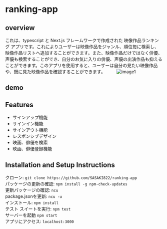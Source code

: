 # ranking-app
## overview
これは、typescript と Next.js フレームワークで作成された 映像作品ランキング アプリです。これによりユーザーは映像作品をジャンル、順位毎に検索し、映像作品リストへ追加することができます。また、映像作品だけではなく俳優、声優も検索することができ、自分のお気に入りの俳優、声優の出演作品も抑えることができます。このアプリを使用すると、ユーザーは自分の見たい映像作品や、既に見た映像作品を確認することができます。
　　
![image1](https://user-images.githubusercontent.com/104541982/222117961-c7e54ad7-7ebf-4fb2-95b0-097c6a7a7799.png)

## demo
## Features
- サインアップ機能
- サインイン機能
- サインアウト機能
- レスポンシブデザイン
- 映画、俳優を検索
- 映画、俳優登録機能

## Installation and Setup Instructions
クローン: `git clone https://github.com/SASAKI822/ranking-app`  
パッケージの更新の確認: `npm install -g npm-check-updates`  
更新パッケージの確認: `ncu`  
package.jsonを更新: `ncu -u`  
インストール: `npm install`  
テスト スイートを実行: `npm test`  
サーバーを起動 `npm start`  
アプリにアクセス: `localhost:3000`  
